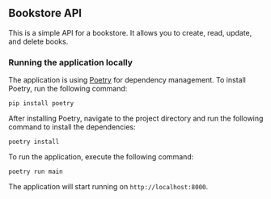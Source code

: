 ## Bookstore API

This is a simple API for a bookstore. It allows you to create, read, update, and delete books.

### Running the application locally

The application is using [Poetry](https://python-poetry.org/) for dependency management. 
To install Poetry, run the following command:

```commandline
pip install poetry
```

After installing Poetry, navigate to the project directory and run the following command to install the dependencies:

```commandline
poetry install
```

To run the application, execute the following command:

```commandline
poetry run main
```

The application will start running on `http://localhost:8000`.
